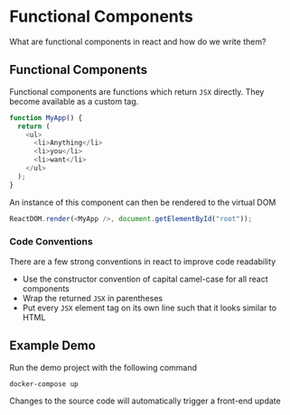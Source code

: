 # Functional Components

What are functional components in react and how do we write them?

## Functional Components

Functional components are functions which return `JSX` directly.
They become available as a custom tag.

```js
function MyApp() {
  return (
    <ul>
      <li>Anything</li>
      <li>you</li>
      <li>want</li>
    </ul>
  );
}
```

An instance of this component can then be rendered to the virtual DOM

```js
ReactDOM.render(<MyApp />, document.getElementById("root"));
```

### Code Conventions

There are a few strong conventions in react to improve code readability

- Use the constructor convention of capital camel-case for all react components
- Wrap the returned `JSX` in parentheses
- Put every `JSX` element tag on its own line such that it looks similar to HTML

## Example Demo

Run the demo project with the following command

```sh
docker-compose up
```

Changes to the source code will automatically trigger a front-end update
